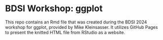 # BDSI Workshop: ggplot

This repo contains an Rmd file that was created during the BDSI 2024 workshop for ggplot, provided by Mike Kleinsasser.
It utilizes GitHub Pages to present the knitted HTML file from RStudio as a website.
